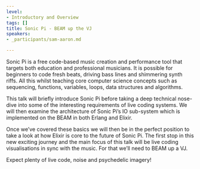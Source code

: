 ```yaml
---
level:
- Introductory and Overview
tags: []
title: Sonic Pi - BEAM up the VJ
speakers:
- _participants/sam-aaron.md

---
```

Sonic Pi is a free code-based music creation and performance tool that targets both education and professional musicians. It is possible for beginners to code fresh beats, driving bass lines and shimmering synth riffs. All this whilst teaching core computer science concepts such as sequencing, functions, variables, loops, data structures and algorithms.

This talk will briefly introduce Sonic Pi before taking a deep technical nose-dive into some of the interesting requirements of live coding systems. We will then examine the architecture of Sonic Pi’s IO sub-system which is implemented on the BEAM in both Erlang and Elixir.

Once we’ve covered these basics we will then be in the perfect position to take a look at how Elixir is core to the future of Sonic Pi. The first stop in this new exciting journey and the main focus of this talk will be live coding visualisations in sync with the music. For that we’ll need to BEAM up a VJ.

Expect plenty of live code, noise and psychedelic imagery!
